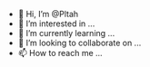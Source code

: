 - 👋 Hi, I’m @Pltah
- 👀 I’m interested in ...
- 🌱 I’m currently learning ...
- 💞️ I’m looking to collaborate on ...
- 📫 How to reach me ...

<!---
Pltah/Pltah is a ✨ special ✨ repository because its `README.md` (this file) appears on your GitHub profile.
You can click the Preview link to take a look at your changes.
--->
